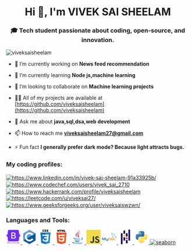 <h1 align="center">Hi 👋, I'm VIVEK SAI SHEELAM</h1>
<h3 align="center">🎓 Tech student passionate about coding, open-source, and innovation.</h3>

<p align="left"> <img src="https://komarev.com/ghpvc/?username=viveksaisheelam&label=Profile%20views&color=0e75b6&style=flat" alt="viveksaisheelam" /> </p>

- 🔭 I’m currently working on **News feed recommendation**

- 🌱 I’m currently learning **Node js,machine learning**

- 👯 I’m looking to collaborate on **Machine learning projects**

- 👨‍💻 All of my projects are available at [https://github.com/viveksaisheelam](https://github.com/viveksaisheelam)

- 💬 Ask me about **java,sql,dsa,web development**

- 📫 How to reach me **viveksaisheelam27@gmail.com**

- ⚡ Fun fact **I generally prefer dark mode? Because light attracts bugs.**

<h3 align="left">My coding profiles:</h3>
<p align="left">
<a href="https://www.linkedin.com/in/vivek-sai-sheelam-91a33925b/" target="blank"><img align="center" src="https://raw.githubusercontent.com/rahuldkjain/github-profile-readme-generator/master/src/images/icons/Social/linked-in-alt.svg" alt="https://www.linkedin.com/in/vivek-sai-sheelam-91a33925b/" height="30" width="40" /></a>
<a href="https://www.codechef.com/users/vivek_sai_2710" target="blank"><img align="center" src="https://cdn.jsdelivr.net/npm/simple-icons@3.1.0/icons/codechef.svg" alt="https://www.codechef.com/users/vivek_sai_2710" height="30" width="40" /></a>
<a href="https://www.hackerrank.com/profile/viveksaisheelam" target="blank"><img align="center" src="https://raw.githubusercontent.com/rahuldkjain/github-profile-readme-generator/master/src/images/icons/Social/hackerrank.svg" alt="https://www.hackerrank.com/profile/viveksaisheelam" height="30" width="40" /></a>
<a href="https://www.leetcode.com/viveksai27/" target="blank"><img align="center" src="https://raw.githubusercontent.com/rahuldkjain/github-profile-readme-generator/master/src/images/icons/Social/leet-code.svg" alt="https://leetcode.com/u/viveksai27/" height="30" width="40" /></a>
<a href="https://www.geeksforgeeks.org/user/viveksaiswzwn/" target="blank"><img align="center" src="https://raw.githubusercontent.com/rahuldkjain/github-profile-readme-generator/master/src/images/icons/Social/geeks-for-geeks.svg" alt="https://www.geeksforgeeks.org/user/viveksaiswzwn/" height="30" width="40" /></a>
</p>

<h3 align="left">Languages and Tools:</h3>
<p align="left"> <a href="https://getbootstrap.com" target="_blank" rel="noreferrer"> <img src="https://raw.githubusercontent.com/devicons/devicon/master/icons/bootstrap/bootstrap-plain-wordmark.svg" alt="bootstrap" width="40" height="40"/> </a> <a href="https://www.cprogramming.com/" target="_blank" rel="noreferrer"> <img src="https://raw.githubusercontent.com/devicons/devicon/master/icons/c/c-original.svg" alt="c" width="40" height="40"/> </a> <a href="https://www.w3schools.com/css/" target="_blank" rel="noreferrer"> <img src="https://raw.githubusercontent.com/devicons/devicon/master/icons/css3/css3-original-wordmark.svg" alt="css3" width="40" height="40"/> </a> <a href="https://www.w3.org/html/" target="_blank" rel="noreferrer"> <img src="https://raw.githubusercontent.com/devicons/devicon/master/icons/html5/html5-original-wordmark.svg" alt="html5" width="40" height="40"/> </a> <a href="https://www.java.com" target="_blank" rel="noreferrer"> <img src="https://raw.githubusercontent.com/devicons/devicon/master/icons/java/java-original.svg" alt="java" width="40" height="40"/> </a> <a href="https://developer.mozilla.org/en-US/docs/Web/JavaScript" target="_blank" rel="noreferrer"> <img src="https://raw.githubusercontent.com/devicons/devicon/master/icons/javascript/javascript-original.svg" alt="javascript" width="40" height="40"/> </a> <a href="https://www.mysql.com/" target="_blank" rel="noreferrer"> <img src="https://raw.githubusercontent.com/devicons/devicon/master/icons/mysql/mysql-original-wordmark.svg" alt="mysql" width="40" height="40"/> </a> <a href="https://pandas.pydata.org/" target="_blank" rel="noreferrer"> <img src="https://raw.githubusercontent.com/devicons/devicon/2ae2a900d2f041da66e950e4d48052658d850630/icons/pandas/pandas-original.svg" alt="pandas" width="40" height="40"/> </a> <a href="https://www.python.org" target="_blank" rel="noreferrer"> <img src="https://raw.githubusercontent.com/devicons/devicon/master/icons/python/python-original.svg" alt="python" width="40" height="40"/> </a> <a href="https://seaborn.pydata.org/" target="_blank" rel="noreferrer"> <img src="https://seaborn.pydata.org/_images/logo-mark-lightbg.svg" alt="seaborn" width="40" height="40"/> </a> </p>

